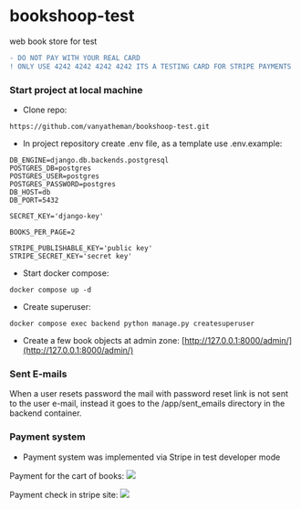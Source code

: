 # bookshoop-test
web book store for test

```diff
- DO NOT PAY WITH YOUR REAL CARD
! ONLY USE 4242 4242 4242 4242 ITS A TESTING CARD FOR STRIPE PAYMENTS
```

### Start project at local machine

- Clone repo:
```
https://github.com/vanyatheman/bookshoop-test.git
```

- In project repository create .env file, as a template use .env.example:
```
DB_ENGINE=django.db.backends.postgresql
POSTGRES_DB=postgres
POSTGRES_USER=postgres
POSTGRES_PASSWORD=postgres
DB_HOST=db
DB_PORT=5432

SECRET_KEY='django-key'

BOOKS_PER_PAGE=2

STRIPE_PUBLISHABLE_KEY='public key'
STRIPE_SECRET_KEY='secret key'
```

 - Start docker compose:
```
docker compose up -d
```

 - Create superuser:
```
docker compose exec backend python manage.py createsuperuser
```

 - Create a few book objects at admin zone:
[http://127.0.0.1:8000/admin/](http://127.0.0.1:8000/admin/)


### Sent E-mails

When a user resets password the mail with password reset link is not sent to the user e-mail, instead it goes to the /app/sent_emails directory in the backend container.


### Payment system

- Payment system was implemented via Stripe in test developer mode

Payment for the cart of books:
![](https://i.imgur.com/CS8ggJN.jpg)

Payment check in stripe site:
![](https://i.imgur.com/5z1Skjf.png)

